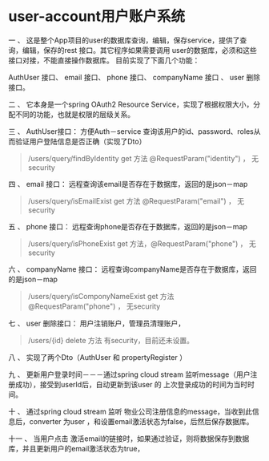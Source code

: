 # user-account用户账户系统
一 、 这是整个App项目的user的数据库查询，编辑，保存service，提供了查询，编辑，保存的rest 接口。其它程序如果需要调用
user的数据库，必须和这些接口对接，不能直接操作数据库。
目前实现了下面几个功能：

 AuthUser 接口、 email 接口、 phone 接口、 companyName 接口 、  user 删除接口。

二 、 它本身是一个spring OAuth2 Resource Service，实现了根据权限大小，分配不同的功能，也就是权限的层级关系。


三 、 AuthUser接口： 方便Auth－service 查询该用户的id、password、roles从而验证用户登陆信息是否正确（实现了Dto）

> /users/query/findByIdentity get 方法  @RequestParam("identity") ， 无security

四 、 email 接口： 远程查询该email是否存在于数据库，返回的是json－map
> /users/query/isEmailExist  get 方法 @RequestParam("email") ， 无security

五 、 phone 接口： 远程查询phone是否存在于数据库，返回的是json－map
> /users/query/isPhoneExist get 方法，@RequestParam("phone") ， 无security

六 、 companyName 接口： 远程查询companyName是否存在于数据库，返回的是json－map

> /users/query/isComponyNameExist get 方法 @RequestParam("phone") ， 无security


七 、 user 删除接口： 用户注销账户，管理员清理账户，

> /users/{id} delete 方法  有security，目前还未设置。

八 、 实现了两个Dto（AuthUser 和 propertyRegister ）

九 、 更新用户登录时间－－－通过spring cloud stream 监听message（用户注册成功），接受到userId后，自动更新到该user 的 上次登录成功的时间为当时时间。

十 、 通过spring cloud stream 监听 物业公司注册信息的message，当收到此信息后，converter 为user ，和设置email激活状态为false，后然后保存数据库。



十一 、 当用户点击 激活email的链接时，如果通过验证，则将数据保存到数据库，并且更新用户的email激活状态为true，

